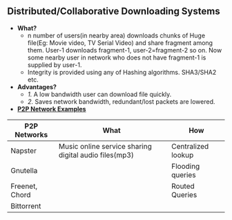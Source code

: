 ## Distributed/Collaborative Downloading Systems
- **What?** 
  - n number of users(in nearby area) downloads chunks of Huge file(Eg: Movie video, TV Serial Video) and share fragment among them. User-1 downloads fragment-1, user-2=fragment-2 so on. Now some nearby user in network who does not have fragment-1 is supplied by user-1.
  - Integrity is provided using any of Hashing algorithms. SHA3/SHA2 etc.
- **Advantages?**
  - *1.* A low bandwidth user can download file quickly.
  - *2.* Saves network bandwidth, redundant/lost packets are lowered.
- **[P2P Network Examples](/Networking/OSI-Layers/Layer5/P2P_OverlayNetwork)**

|P2P Networks|What|How|
|---|---|---|
|Napster|Music online service sharing digital audio files(mp3)|Centralized lookup|
|Gnutella||Flooding queries|
|Freenet, Chord||Routed Queries|
|Bittorrent|||
